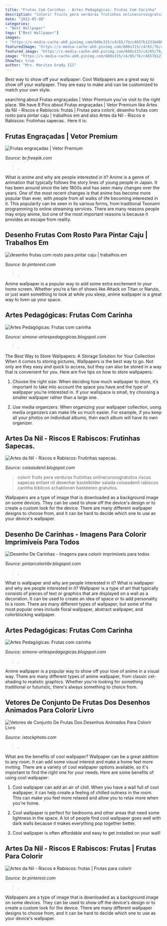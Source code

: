 ```yaml
---
title: "Frutas Com Carinhas - Artes Pedagógicas: Frutas Com Carinha"
description: "Colorir fruits pera verduras frutinhas onlinecursosgratuitos riscos sapecas enfant nil desenhar bastelbilder salada coisasdenil rabiscos carinha bíblicos schablonen basteleien gratuitos"
date: "2022-05-08"
categories:
- "Best Wallpaper"
tags: ["Best Wallpaper"]
images:
- "https://s-media-cache-ak0.pinimg.com/600x315/c4/65/7b/c4657b1233b4880413fe7cb847626e5f.jpg"
featuredImage: "https://s-media-cache-ak0.pinimg.com/600x315/c4/65/7b/c4657b1233b4880413fe7cb847626e5f.jpg"
featured_image: "https://s-media-cache-ak0.pinimg.com/600x315/c4/65/7b/c4657b1233b4880413fe7cb847626e5f.jpg"
image: "https://s-media-cache-ak0.pinimg.com/600x315/c4/65/7b/c4657b1233b4880413fe7cb847626e5f.jpg"
ShowToc: true
author: "Mrs. Maritza Grady III"
---
```



Best way to show off your wallpaper:
Cool Wallpapers are a great way to show off your wallpaper. They are easy to make and can be customized to match your own style.

	

		
searching about Frutas engraçadas | Vetor Premium you've visit to the right place. We have 8 Pics about Frutas engraçadas | Vetor Premium like Artes da Nil - Riscos e Rabiscos: frutas | Frutas para colorir, desenho frutas com rosto para pintar caju | trabalhos em and also Artes da Nil - Riscos e Rabiscos: Frutinhas sapecas.. Here it is:
		
    
## Frutas Engraçadas | Vetor Premium

<img loading=lazy src="https://image.freepik.com/vetores-gratis/frutas-engracadas_23-2147510520.jpg" onerror="this.onerror=null;this.src='https://tse3.mm.bing.net/th?id=OIP.aHiRVuz6GFcWnKD30HPS9gHaHa&amp;pid=15.1';" alt="Frutas engraçadas | Vetor Premium">

_Source: br.freepik.com_

>. 

	

What is anime and why are people interested in it?
Anime is a genre of animation that typically follows the story lines of young people in Japan. It has been around since the late 1800s and has seen many changes over the years. One of the most recent changes is that anime has become more popular than ever, with people from all walks of life becoming interested in it. This popularity can be seen in its various forms, from traditional Toonami programming to online streaming services. There are many reasons people may enjoy anime, but one of the most important reasons is because it provides an escape from reality.

    
## Desenho Frutas Com Rosto Para Pintar Caju | Trabalhos Em

<img loading=lazy src="https://s-media-cache-ak0.pinimg.com/600x315/c4/65/7b/c4657b1233b4880413fe7cb847626e5f.jpg" onerror="this.onerror=null;this.src='https://tse3.mm.bing.net/th?id=OIP.80v6C2oBPoHT_jLEl74J6wAAAA&amp;pid=15.1';" alt="desenho frutas com rosto para pintar caju | trabalhos em">

_Source: br.pinterest.com_

>. 

	

Anime wallpaper is a popular way to add some extra excitement to your home screen. Whether you’re a fan of shows like Attack on Titan or Naruto, or just want something to look at while you sleep, anime wallpaper is a great way to liven up your space.

    
## Artes Pedagógicas: Frutas Com Carinha

<img loading=lazy src="https://2.bp.blogspot.com/-OheYzpptVAQ/TpBFWP-uV5I/AAAAAAAAAnw/iJoW78DWsgo/s400/morango.jpg" onerror="this.onerror=null;this.src='https://tse1.mm.bing.net/th?id=OIP.zzW-2hRYu9grjmqcJSlD8gHaJK&amp;pid=15.1';" alt="Artes Pedagógicas: Frutas com carinha">

_Source: simone-artespedagogicas.blogspot.com_

>. 

	

The Best Way to Store Wallpapers: A Storage Solution for Your Collection
When it comes to storing pictures, Wallpapers is the best way to go. Not only are they easy and quick to access, but they can also be stored in a way that is convenient for you. Here are five tips on how to store wallpapers:
1) Choose the right size: When deciding how much wallpaper to store, it’s important to take into account the space you have and the type of wallpaper you’re interested in. If your wallspace is small, try choosing a smaller wallpaper rather than a large one.

2) Use media organizers: When organizing your wallpaper collection, using media organizers can make life so much easier. For example, if you keep all your photos on individual albums, then each album will have its own organizer.

    
## Artes Da Nil - Riscos E Rabiscos: Frutinhas Sapecas.

<img loading=lazy src="http://1.bp.blogspot.com/-qQ5hKv7htT8/U4swO5Q2QlI/AAAAAAAAQKQ/6mOzMDPHMjo/s1600/desenho-frutas-divertidas-pera.jpg" onerror="this.onerror=null;this.src='https://tse2.mm.bing.net/th?id=OIP.9B5Ax6bojD27e2D9km0S3gAAAA&amp;pid=15.1';" alt="Artes da Nil - Riscos e Rabiscos: Frutinhas sapecas.">

_Source: coisasdenil.blogspot.com_

>colorir fruits pera verduras frutinhas onlinecursosgratuitos riscos sapecas enfant nil desenhar bastelbilder salada coisasdenil rabiscos carinha bíblicos schablonen basteleien gratuitos. 

	

Wallpapers are a type of image that is downloaded as a background image on some devices. They can be used to show off the device's design or to create a custom look for the device. There are many different wallpaper designs to choose from, and it can be hard to decide which one to use as your device's wallpaper.

    
## Desenho De Carinhas - Imagens Para Colorir Imprimíveis Para Todos

<img loading=lazy src="https://gartic.com.br/imgs/mural/du/dudsoliveiraf/carinhas.png" onerror="this.onerror=null;this.src='https://tse1.mm.bing.net/th?id=OIP.FZyBrRbytiXzj8tE0ayVPwHaFX&amp;pid=15.1';" alt="Desenho De Carinhas - Imagens para colorir imprimíveis para todos">

_Source: pintarcolorirbr.blogspot.com_

>. 

	

What is wallpaper and why are people interested in it?
What is wallpaper and why are people interested in it?
Wallpaper is a type of art that typically consists of pieces of text or graphics that are displayed on a wall as a decoration. It can be used to create an idea of space or to add personality to a room. There are many different types of wallpaper, but some of the most popular ones include floral wallpaper, abstract wallpaper, and colorblocking wallpaper.

    
## Artes Pedagógicas: Frutas Com Carinha

<img loading=lazy src="http://4.bp.blogspot.com/-6CEuOzZXvos/TpBFE5GyXYI/AAAAAAAAAnc/AuAo6PQch3Y/s400/carambola.jpg" onerror="this.onerror=null;this.src='https://tse4.mm.bing.net/th?id=OIP.kFWpScJLhVgUKbsKRulMjAHaJQ&amp;pid=15.1';" alt="Artes Pedagógicas: Frutas com carinha">

_Source: simone-artespedagogicas.blogspot.com_

>. 

	

Anime wallpaper is a popular way to show off your love of anime in a visual way. There are many different types of anime wallpaper, from classic cel-shading to realistic graphics. Whether you're looking for something traditional or futuristic, there's always something to choice from.

    
## Vetores De Conjunto De Frutas Dos Desenhos Animados Para Colorir Livro

<img loading=lazy src="https://media.istockphoto.com/vectors/cartoon-fruits-set-for-coloring-book-vector-id173647176" onerror="this.onerror=null;this.src='https://tse2.mm.bing.net/th?id=OIP.EbshLs70p-rgpQdoUV7togHaKx&amp;pid=15.1';" alt="Vetores de Conjunto De Frutas Dos Desenhos Animados Para Colorir Livro">

_Source: istockphoto.com_

>. 

	

What are the benefits of cool wallpaper?
Wallpaper can be a great addition to any room. It can add some visual interest and make a home feel more inviting. There are a variety of cool wallpaper options available, so it's important to find the right one for your needs. Here are some benefits of using cool wallpaper: 
1. Cool wallpaper can add an air of chill. When you have a wall full of cool wallpaper, it can help create a feeling of chilled outness in the room. This can make you feel more relaxed and allow you to relax more when you're home. 

2. Cool wallpaper is perfect for bedrooms and other areas that need some lightness in the space. A lot of people find cool wallpaper goes well with dark walls because it makes everything pop together better. 

3. Cool wallpaper is often affordable and easy to get installed on your wall!

    
## Artes Da Nil - Riscos E Rabiscos: Frutas | Frutas Para Colorir

<img loading=lazy src="https://i.pinimg.com/originals/f7/9a/04/f79a04b9f7f8dec106e710cb6e4ab344.jpg" onerror="this.onerror=null;this.src='https://tse1.mm.bing.net/th?id=OIP.hVi3KNJQ7nCKuFn8s3TWzAAAAA&amp;pid=15.1';" alt="Artes da Nil - Riscos e Rabiscos: frutas | Frutas para colorir">

_Source: br.pinterest.com_

>. 

	

Wallpapers are a type of image that is downloaded as a background image on some devices. They can be used to show off the device's design or to create a custom look for the device. There are many different wallpaper designs to choose from, and it can be hard to decide which one to use as your device's wallpaper.

